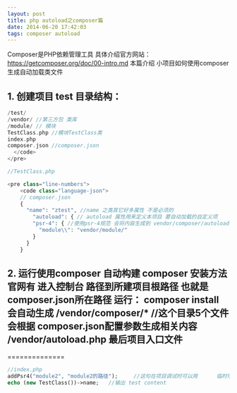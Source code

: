 ```yaml
---
layout: post
title: php autoload之composer篇
date: 2014-06-20 17:42:03
tags: composer autoload
---
```


Composer是PHP依赖管理工具 具体介绍官方网站： https://getcomposer.org/doc/00-intro.md 本篇介绍 小项目如何使用composer生成自动加载类文件

## 1. 创建项目 test 目录结构：

```php
/test/
/vendor/ //第三方包 类库
/module/ // 模块
TestClass.php //模块TestClass类
index.php
composer.json //composer.json
  </code>
</pre>

//TestClass.php

<pre class="line-numbers">
    <code class="language-json">
    // composer.json 
    { 
      "name": "ztest", //name 之类其它好多属性 不是必须的 
        "autoload": { // autoload 属性用来定义本项目 要自动加载的自定义项 
        "psr-4": { //使用psr-4规范 会将内容生成到 vendor/composer/autoload-psr4.php 文件中 
          "module\\": "vendor/module/" 
        } 
      }
    }
```

## 2. 运行使用composer 自动构建 composer 安装方法官网有 进入控制台 路径到所建项目根路径 也就是composer.json所在路径 运行： composer install 会自动生成 /vendor/composer/* //这个目录5个文件 会根据 composer.json配置参数生成相关内容 /vendor/autoload.php 最后项目入口文件

==============

```php
//index.php
addPsr4("module2", "module2的路径");     //这句在项目调试时可以用      临时增加新的命名空间
echo (new TestClass())->name;   //输出 test content
```